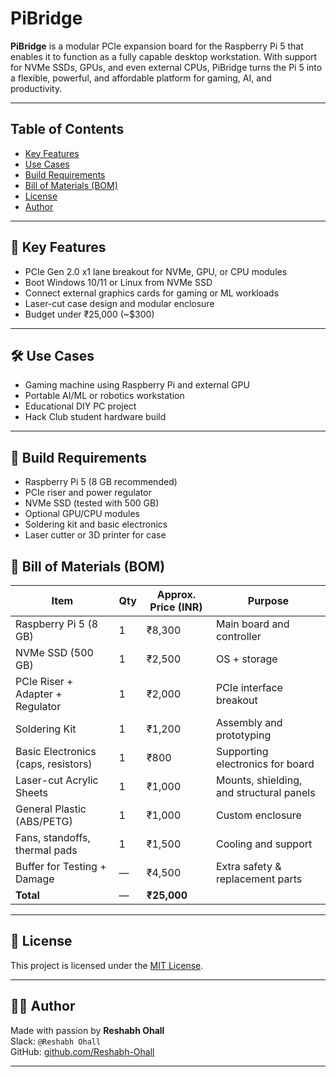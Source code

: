 # PiBridge

**PiBridge** is a modular PCIe expansion board for the Raspberry Pi 5 that enables it to function as a fully capable desktop workstation. With support for NVMe SSDs, GPUs, and even external CPUs, PiBridge turns the Pi 5 into a flexible, powerful, and affordable platform for gaming, AI, and productivity.

---

## Table of Contents

- [Key Features](#-key-features)
- [Use Cases](#-use-cases)
- [Build Requirements](#-build-requirements)
- [Bill of Materials (BOM)](#-bill-of-materials-bom)
- [License](#-license)
- [Author](#-author)

---

## 🔧 Key Features

- PCIe Gen 2.0 x1 lane breakout for NVMe, GPU, or CPU modules
- Boot Windows 10/11 or Linux from NVMe SSD
- Connect external graphics cards for gaming or ML workloads
- Laser-cut case design and modular enclosure
- Budget under ₹25,000 (~$300)

---

## 🛠️ Use Cases

- Gaming machine using Raspberry Pi and external GPU
- Portable AI/ML or robotics workstation
- Educational DIY PC project
- Hack Club student hardware build

---

## 🚧 Build Requirements

- Raspberry Pi 5 (8 GB recommended)
- PCIe riser and power regulator
- NVMe SSD (tested with 500 GB)
- Optional GPU/CPU modules
- Soldering kit and basic electronics
- Laser cutter or 3D printer for case


## 🧾 Bill of Materials (BOM)

| Item                                | Qty | Approx. Price (INR) | Purpose                                  |
|-------------------------------------|-----|----------------------|------------------------------------------|
| Raspberry Pi 5 (8 GB)               | 1   | ₹8,300               | Main board and controller                |
| NVMe SSD (500 GB)                   | 1   | ₹2,500               | OS + storage                             |
| PCIe Riser + Adapter + Regulator    | 1   | ₹2,000               | PCIe interface breakout                  |
| Soldering Kit                       | 1   | ₹1,200               | Assembly and prototyping                 |
| Basic Electronics (caps, resistors) | 1   | ₹800                 | Supporting electronics for board         |
| Laser-cut Acrylic Sheets            | 1   | ₹1,000               | Mounts, shielding, and structural panels |
| General Plastic (ABS/PETG)          | 1   | ₹1,000               | Custom enclosure                         |
| Fans, standoffs, thermal pads       | 1   | ₹1,500               | Cooling and support                      |
| Buffer for Testing + Damage         | —   | ₹4,500               | Extra safety & replacement parts         |
| **Total**                           | —   | **₹25,000**          |                                          |


---

## 📜 License

This project is licensed under the [MIT License](LICENSE).

---

## 🙋‍♂️ Author

Made with passion by **Reshabh Ohall**  
Slack: `@Reshabh Ohall`  
GitHub: [github.com/Reshabh-Ohall](https://github.com/Reshabh-Ohall)


---

